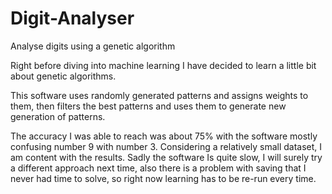 # Digit-Analyser
Analyse digits using a genetic algorithm

Right before diving into machine learning I have decided to 
learn a little bit about genetic algorithms.

This software uses randomly generated patterns and assigns weights to them,
then filters the best patterns and uses them to generate new generation of patterns.

The accuracy I was able to reach was about 75% with the software mostly confusing number 9 with
number 3. 
Considering a relatively small dataset, I am content with the results.
Sadly the software Is quite slow, I will surely try a different approach next time,
also there is a problem with saving that I never had time to solve, so right now
learning has to be re-run every time.
